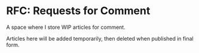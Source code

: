 # RFC: Requests for Comment
A space where I store WIP articles for comment.

Articles here will be added temporarily, then deleted when published in final form.